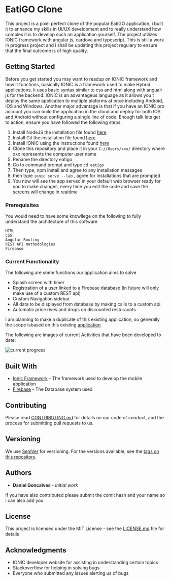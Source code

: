 # EatiGO Clone

This project is a pixel perfect clone of the popular EatiGO application, i built it to enhance my skills in UI/UX development and to really understand how complex
it is to develop such an application yourself. The project utilizes IONIC framework with angular js, cardova and typescript. This is still a work in progress project
and i shall be updating this project regulary to ensure that the final outcome is of high quality.

## Getting Started

Before you get started you may want to readup on IONIC framework and how it functions, basically IONIC is a framework used to make Hybrid applications, it uses basic 
syntax similar to css and html along with angualr js for the backend. IONIC is an advantageus language as it allows you t deploy the same application to multiple plaforms at once including Android, IOS and Windows. Another major advantage is that if you have an IONIC pro account you can build the application in the cloud and deploy for both IOS and Android without configuring a single line of code. Enough talk lets get to action, ensure you have followed the following steps:

1. Install NodeJS the installation file found [here](https://nodejs.org/en/download/)
2. Install Git the installation file found [here](https://git-scm.com/downloads)
3. Install IONIC using the instructions found [here](https://ionicframework.com/getting-started#cli)
4. Clone this repository and place it in your ``` C://Users/xxx/ ``` directory where xxx represents the computer user name
5. Rename the directory eatigo
6. Go to command prompt and type ``` cd eatigo ```
7. Then type, npm install and agree to any installation messages
8. then type ``` ionic serve --lab ``` , agree for installations that are prompted
9. You now will see the app served in your default web browser ready for you to make changes, every time you edit the code and save the screens will change in realtime

### Prerequisites

You would need to have some knowllege on the following to fully understand the architecture of this software

```
HTML
CSS
Angular Routing
REST API methodologies
Firebase

```

### Current Functionality

The following are some functions our application aims to solve

* Splash screen with timer
* Registration of a user linked to a Firebase database (in future will only make use of a custom REST api)
* Custom Navigation sidebar
* All data to be displayed from database by making calls to a custom api
* Automatic price rises and drops on discounted resturaunts

I am planning to make a duplicate of this existing application, so generally the scope isbased on this existing [application](https://play.google.com/store/apps/details?id=com.eatigo&hl=en)

The following are images of current Activities that have been developed to date:

![current progress](http://source2code.com/progress1.png)

## Built With

* [Ionic Framework](https://ionicframework.com/getting-started#cli) - The framework used to develop the mobile application
* [Firebase](https://firebase.google.com/?gclid=EAIaIQobChMI74fwmuTZ2wIVFiQrCh3JhgTUEAAYASAAEgJGJPD_BwE) - The Database system used 

## Contributing

Please read [CONTRIBUTING.md](https://gist.github.com/PurpleBooth/b24679402957c63ec426) for details on our code of conduct, and the process for submitting pull requests to us.

## Versioning

We use [SemVer](http://semver.org/) for versioning. For the versions available, see the [tags on this repository](https://github.com/your/project/tags). 

## Authors

* **Daniel Goncalves** - *Initial work* 

If you have also contributed please submit the comit hash and your name so i can also add you

## License

This project is licensed under the MIT License - see the [LICENSE.md](LICENSE.md) file for details

## Acknowledgments

* IONIC developer website for assisting in understanding certain topics
* Stackoverflow for helping in solving bugs
* Everyone who submitted any issues alerting us of bugs

